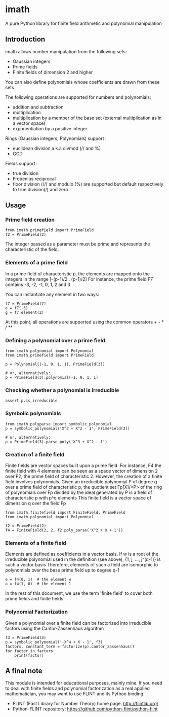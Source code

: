 # imath
A pure Python library for finite field arithmetic and polynomial manipulation

## Introduction
imath allows number manipulation from the following sets:
- Gaussian integers
- Prime fields
- Finite fields of dimension 2 and higher

You can also define polynomials whose coefficients are drawn from these sets

The following operations are supported for numbers and polynomials:
- addition and subtraction
- multiplication
- multiplication by a member of the base set (external multiplication as in a vector space)
- exponentiation by a positive integer

Rings (Gaussian integers, Polynomials) support :
- euclidean division a.k.a divmod (// and %)
- GCD

Fields support :
- true division
- Frobenius reciprocal
- floor division (//) and modulo (%) are supported but default respectively to true division(/) and zero

## Usage


### Prime field creation


    from imath.primefield import PrimeField
    f2 = PrimeField(2)
    
The integer passed as a parameter must be prime and represents the characteristic of the field.

### Elements of a prime field

In a prime field of characteristic p, the elements are mapped onto the integers in the range [-(p-1)/2.. (p-1)/2]
For instance, the prime field F7 contains -3, -2, -1, 0, 1, 2 and 3

You can instantiate any element in two ways:

    f7 = PrimeField(7)
    e = f7(-3)
    g = f7.element(2)
    
At this point, all operations are supported using the common operators + - * / **

### Defining a polynomial over a prime field

    from imath.polynomial import Polynomial
    from imath.primefield import PrimeField
    
    p = Polynomial((-1, 0, 1, 1), PrimeField(3))
    
    # or, alternatively:
    p = PrimeField(3).polynomial(-1, 0, 1, 1)
    
### Checking whether a polynomial is irreducible

    assert p.is_irreducible
    
### Symbolic polynomials

    from imath.polyparse import symbolic_polynomial
    p = symbolic_polynomial('X^3 + X^2 - 1', PrimeField(3))
    
    # or, alternatively:
    p = PrimeField(3).parse_poly('X^3 + X^2 - 1')
    
### Creation of a finite field
Finite fields are vector spaces built upon a prime field. For instance, F4 the finite field with 4 elements can be seen as a space vector of dimension 2 over F2, the prime field of characteristic 2.
However, the creation of a finite field involves polynomials. Given an irreducible polynomial P of degree q over a prime field of characteristic p, the quotient set Fp[X]/\<P> of the ring of polynomials over Fp divided by the ideal generated by P is a field of characteristic p with p^q elements
This finite field is a vector space of dimension q over the field Fp

    from imath.finitefield import FiniteField, PrimeField
    from imath.polynomial import Polynomial
    
    f2 = PrimeField(2)
    f4 = FiniteField(2, 2, f2.poly_parse('X^2 + X + 1'))
    
### Elements of a finite field
Elements are defined as coefficients in a vector basis. If w is a root of the irreducible polynomial used in the definition (see above), {1, j, ..., j^(q-1)} is such a vector basis
Therefore, elements of such a field are isomorphic to polynomials over the base prime field up to degree q-1

    e = f4(0, 1)  # the element w
    a = f4(1, 0)  # the element 1
    
In the rest of this document, we use the term 'finite field' to cover both prime fields and finite fields 
    
### Polynomial Factorization
Given a polynomial over a finite field can be factorized into irreducible factors using the Cantor-Zassenhaus algorithm

    f3 = PrimeField(3)
    p = symbolic_polynomial('-X^4 + X - 1', f3)
    factors, constant_term = factorize(p).cantor_zassenhaus()
    for factor in factors:
        print(factor)
        
## A final note

This module is intended for educational purposes, mainly mine. If you need to deal with finite fields and polynomial factorization as a real applied mathematician, you may want to use FLINT and its Python binding.
- FLINT (Fast Library for Number Theory) home page: http://flintlib.org/
- Python-FLINT repository: https://github.com/python-flint/python-flint
